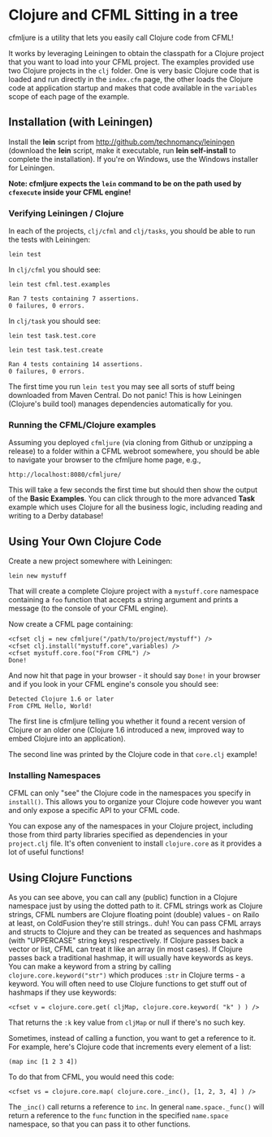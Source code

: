 # Clojure and CFML Sitting in a tree

cfmljure is a utility that lets you easily call Clojure code from CFML!

It works by leveraging Leiningen to obtain the classpath for a Clojure project that you want to load into
your CFML project. The examples provided use two Clojure projects in the `clj` folder. One is very basic
Clojure code that is loaded and run directly in the `index.cfm` page, the other loads the Clojure code
at application startup and makes that code available in the `variables` scope of each page of the example.

## Installation (with Leiningen)

Install the **lein** script from http://github.com/technomancy/leiningen 
(download the **lein** script, make it executable, run **lein self-install** to complete 
the installation). If you're on Windows, use the Windows installer for Leiningen.

**Note: cfmljure expects the `lein` command to be on the path used by `cfexecute` inside your CFML engine!**

### Verifying Leiningen / Clojure

In each of the projects, `clj/cfml` and `clj/tasks`, you should be able to run the tests with Leiningen:

    lein test

In `clj/cfml` you should see:

    lein test cfml.test.examples
    
    Ran 7 tests containing 7 assertions.
    0 failures, 0 errors.

In `clj/task` you should see:

    lein test task.test.core
    
    lein test task.test.create
    
    Ran 4 tests containing 14 assertions.
    0 failures, 0 errors.

The first time you run `lein test` you may see all sorts of stuff being downloaded from Maven Central. Do not panic! This is how Leiningen (Clojure's build tool) manages dependencies automatically for you.

### Running the CFML/Clojure examples

Assuming you deployed `cfmljure` (via cloning from Github or unzipping a release) to a folder within a CFML webroot somewhere, you should be able to navigate your browser to the cfmljure home page, e.g.,

    http://localhost:8080/cfmljure/

This will take a few seconds the first time but should then show the output of the **Basic Examples**. You can click through to the more advanced **Task** example which uses Clojure for all the business logic, including reading and writing to a Derby database!

## Using Your Own Clojure Code

Create a new project somewhere with Leiningen:

    lein new mystuff

That will create a complete Clojure project with a `mystuff.core` namespace containing a `foo` function that accepts a string argument and prints a message (to the console of your CFML engine).

Now create a CFML page containing:

    <cfset clj = new cfmljure("/path/to/project/mystuff") />
    <cfset clj.install("mystuff.core",variables) />
    <cfset mystuff.core.foo("From CFML") />
    Done!

And now hit that page in your browser - it should say `Done!` in your browser and if you look in your CFML engine's console you should see:

    Detected Clojure 1.6 or later
    From CFML Hello, World!

The first line is cfmljure telling you whether it found a recent version of Clojure or an older one (Clojure 1.6 introduced a new, improved way to embed Clojure into an application).

The second line was printed by the Clojure code in that `core.clj` example!

### Installing Namespaces

CFML can only "see" the Clojure code in the namespaces you specify in `install()`. This allows you to organize your Clojure code however you want and only expose a specific API to your CFML code.

You can expose any of the namespaces in your Clojure project, including those from third party libraries specified as dependencies in your `project.clj` file. It's often convenient to install `clojure.core` as it provides a lot of useful functions!

## Using Clojure Functions

As you can see above, you can call any (public) function in a Clojure namespace just by using the dotted path to it. CFML strings work as Clojure strings, CFML numbers are Clojure floating point (double) values - on Railo at least, on ColdFusion they're still strings.. duh! You can pass CFML arrays and structs to Clojure and they can be treated as sequences and hashmaps (with "UPPERCASE" string keys) respectively. If Clojure passes back a vector or list, CFML can treat it like an array (in most cases). If Clojure passes back a traditional hashmap, it will usually have keywords as keys. You can make a keyword from a string by calling `clojure.core.keyword("str")` which produces `:str` in Clojure terms - a keyword. You will often need to use Clojure functions to get stuff out of hashmaps if they use keywords:

    <cfset v = clojure.core.get( cljMap, clojure.core.keyword( "k" ) ) />

That returns the `:k` key value from `cljMap` or null if there's no such key.

Sometimes, instead of calling a function, you want to get a reference to it. For example, here's Clojure code that increments every element of a list:

    (map inc [1 2 3 4])

To do that from CFML, you would need this code:

    <cfset vs = clojure.core.map( clojure.core._inc(), [1, 2, 3, 4] ) />

The `_inc()` call returns a reference to `inc`. In general `name.space._func()` will return a reference to the `func` function in the specified `name.space` namespace, so that you can pass it to other functions.
